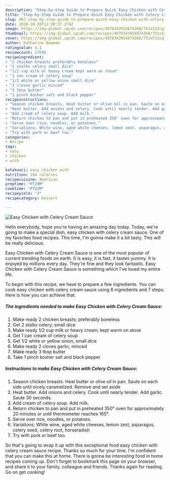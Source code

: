 ```yaml
---
description: "Step-by-Step Guide to Prepare Quick Easy Chicken with Celery Cream Sauce"
title: "Step-by-Step Guide to Prepare Quick Easy Chicken with Celery Cream Sauce"
slug: 467-step-by-step-guide-to-prepare-quick-easy-chicken-with-celery-cream-sauce
date: 2020-10-20T12:30:37.274Z
image: https://img-global.cpcdn.com/recipes/4978343954874368/751x532cq70/easy-chicken-with-celery-cream-sauce-recipe-main-photo.jpg
thumbnail: https://img-global.cpcdn.com/recipes/4978343954874368/751x532cq70/easy-chicken-with-celery-cream-sauce-recipe-main-photo.jpg
cover: https://img-global.cpcdn.com/recipes/4978343954874368/751x532cq70/easy-chicken-with-celery-cream-sauce-recipe-main-photo.jpg
author: Katharine Bowman
ratingvalue: 4.1
reviewcount: 17698
recipeingredient:
- "2 chicken breasts preferably boneless"
- "2 stalks celery small dice"
- "1/2 cup milk or heavy cream kept warm on stove"
- "1 can cream of celery soup"
- "1/2 white or yellow onion small dice"
- "2 cloves garlic minced"
- "3 tbsp butter"
- "1 pinch kosher salt and black pepper"
recipeinstructions:
- "Season chicken breasts. Heat butter or olive oil in pan. Saute on each side until nicely caramelized. Remove and set aside"
- "Heat butter. Add onions and celery. Cook until nearly tender. Add garlic. Saute 30 seconds."
- "Add cream of celery soup. Add milk."
- "Return chicken to pan and put in preheated 350° oven for approximately 20 minutes or until thermometer reaches 165°."
- "Serve over rice, noodles, or potatoes."
- "Variations; White wine, aged white cheeses, lemon zest, asparagus, celery seed, celery root, horseradish"
- "Try with pork or beef too."
categories:
- Recipe
tags:
- easy
- chicken
- with

katakunci: easy chicken with 
nutrition: 284 calories
recipecuisine: American
preptime: "PT29M"
cooktime: "PT52M"
recipeyield: "3"
recipecategory: Dessert

---
```



![Easy Chicken with Celery Cream Sauce](https://img-global.cpcdn.com/recipes/4978343954874368/751x532cq70/easy-chicken-with-celery-cream-sauce-recipe-main-photo.jpg)

Hello everybody, hope you're having an amazing day today. Today, we're going to make a special dish, easy chicken with celery cream sauce. One of my favorites food recipes. This time, I'm gonna make it a bit tasty. This will be really delicious.

Easy Chicken with Celery Cream Sauce is one of the most popular of current trending foods on earth. It is easy, it is fast, it tastes yummy. It is enjoyed by millions every day. They're fine and they look fantastic. Easy Chicken with Celery Cream Sauce is something which I've loved my entire life.




To begin with this recipe, we have to prepare a few ingredients. You can cook easy chicken with celery cream sauce using 8 ingredients and 7 steps. Here is how you can achieve that.

<!--inarticleads1-->

##### The ingredients needed to make Easy Chicken with Celery Cream Sauce:

1. Make ready 2 chicken breasts; preferably boneless
1. Get 2 stalks celery; small dice
1. Make ready 1/2 cup milk or heavy cream; kept warm on stove
1. Get 1 can cream of celery soup
1. Get 1/2 white or yellow onion; small dice
1. Make ready 2 cloves garlic; minced
1. Make ready 3 tbsp butter
1. Take 1 pinch kosher salt and black pepper




<!--inarticleads2-->

##### Instructions to make Easy Chicken with Celery Cream Sauce:

1. Season chicken breasts. Heat butter or olive oil in pan. Saute on each side until nicely caramelized. Remove and set aside
1. Heat butter. Add onions and celery. Cook until nearly tender. Add garlic. Saute 30 seconds.
1. Add cream of celery soup. Add milk.
1. Return chicken to pan and put in preheated 350° oven for approximately 20 minutes or until thermometer reaches 165°.
1. Serve over rice, noodles, or potatoes.
1. Variations; White wine, aged white cheeses, lemon zest, asparagus, celery seed, celery root, horseradish
1. Try with pork or beef too.




So that's going to wrap it up with this exceptional food easy chicken with celery cream sauce recipe. Thanks so much for your time. I'm confident that you can make this at home. There is gonna be interesting food in home recipes coming up. Don't forget to bookmark this page on your browser, and share it to your family, colleague and friends. Thanks again for reading. Go on get cooking!

